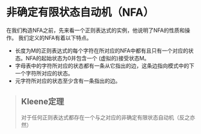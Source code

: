 # 非确定有限状态自动机（NFA）

  在我们构造NFA之前，先来看一个正则表达式的实例，他说明了NFA的性质和操作。
  我们定义的NFA有着以下特点。
  * 长度为M的正则表达式的每个字符在所对应的NFA中都有且只有一个对应的状态。NFA的起始状态为0并包含一个
    (虚拟的)接受状态M。
  * 字母表中的字符所对应的状态都有一条从它指出的边，这条边指向模式中的下一个字符所对应的状态。
  * 元字符所对应的状态至少含有一条指出的边。


> ## Kleene定理
> 对于任何正则表达式都存在一个与之对应的非确定有限状态自动机（反之亦然）
